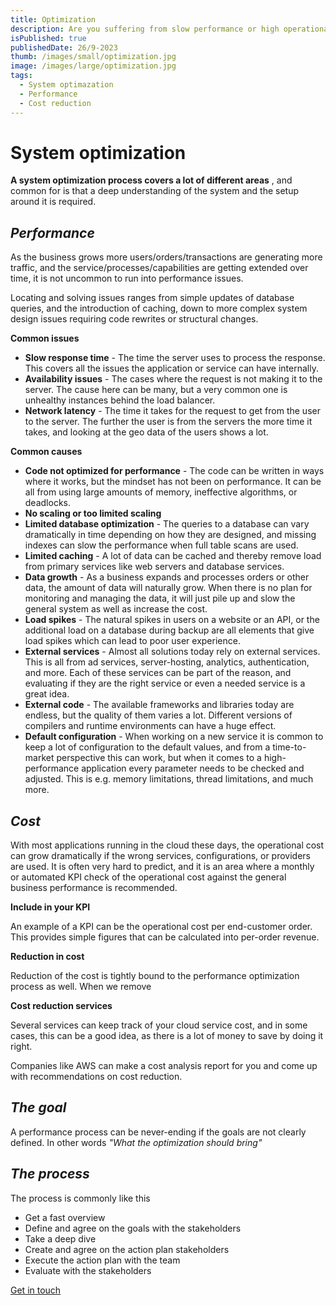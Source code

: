```yaml
---
title: Optimization
description: Are you suffering from slow performance or high operational costs?
isPublished: true
publishedDate: 26/9-2023
thumb: /images/small/optimization.jpg
image: /images/large/optimization.jpg
tags:
  - System optimazation
  - Performance
  - Cost reduction
---
```

# System optimization

**A system optimization process covers a lot of different areas**
, and common for is that a deep understanding of the system and the setup around it is required. 

## _Performance_
As the business grows more users/orders/transactions are generating more traffic, and the service/processes/capabilities are getting extended over time, it is not uncommon to run into performance issues. 

Locating and solving issues ranges from simple updates of database queries, and the introduction of caching, down to more complex system design issues requiring code rewrites or structural changes.

**Common issues**
- **Slow response time** - The time the server uses to process the response. This covers all the issues the application or service can have internally.
- **Availability issues** - The cases where the request is not making it to the server. The cause here can be many, but a very common one is unhealthy instances behind the load balancer.
- **Network latency** - The time it takes for the request to get from the user to the server. The further the user is from the servers the more time it takes, and looking at the geo data of the users shows a lot.

**Common causes**
- **Code not optimized for performance** - The code can be written in ways where it works, but the mindset has not been on performance. It can be all from using large amounts of memory, ineffective algorithms, or deadlocks.
- **No scaling or too limited scaling**
- **Limited database optimization** - The queries to a database can vary dramatically in time depending on how they are designed, and missing indexes can slow the performance when full table scans are used.
- **Limited caching** - A lot of data can be cached and thereby remove load from primary services like web servers and database services. 
- **Data growth** - As a business expands and processes orders or other data, the amount of data will naturally grow. When there is no plan for monitoring and managing the data, it will just pile up and slow the general system as well as increase the cost.
- **Load spikes** - The natural spikes in users on a website or an API, or the additional load on a database during backup are all elements that give load spikes which can lead to poor user experience.
- **External services** - Almost all solutions today rely on external services. This is all from ad services, server-hosting, analytics, authentication, and more. Each of these services can be part of the reason, and evaluating if they are the right service or even a needed service is a great idea.
- **External code** - The available frameworks and libraries today are endless, but the quality of them varies a lot. Different versions of compilers and runtime environments can have a huge effect.
- **Default configuration** - When working on a new service it is common to keep a lot of configuration to the default values, and from a time-to-market perspective this can work, but when it comes to a high-performance application every parameter needs to be checked and adjusted. This is e.g. memory limitations, thread limitations, and much more.

## _Cost_
With most applications running in the cloud these days, the operational cost can grow dramatically if the wrong services, configurations, or providers are used. It is often very hard to predict, and it is an area where a monthly or automated KPI check of the operational cost against the general business performance is recommended.

**Include in your KPI**

An example of a KPI can be the operational cost per end-customer order. This provides simple figures that can be calculated into per-order revenue.

**Reduction in cost**

Reduction of the cost is tightly bound to the performance optimization process as well. When we remove 

**Cost reduction services**

Several services can keep track of your cloud service cost, and in some cases, this can be a good idea, as there is a lot of money to save by doing it right.

Companies like AWS can make a cost analysis report for you and come up with recommendations on cost reduction.

## _The goal_
A performance process can be never-ending if the goals are not clearly defined. In other words _"What the optimization should bring"_

## _The process_

The process is commonly like this
- Get a fast overview
- Define and agree on the goals with the stakeholders
- Take a deep dive
- Create and agree on the action plan stakeholders
- Execute the action plan with the team
- Evaluate with the stakeholders

[Get in touch](/get-in-touch)